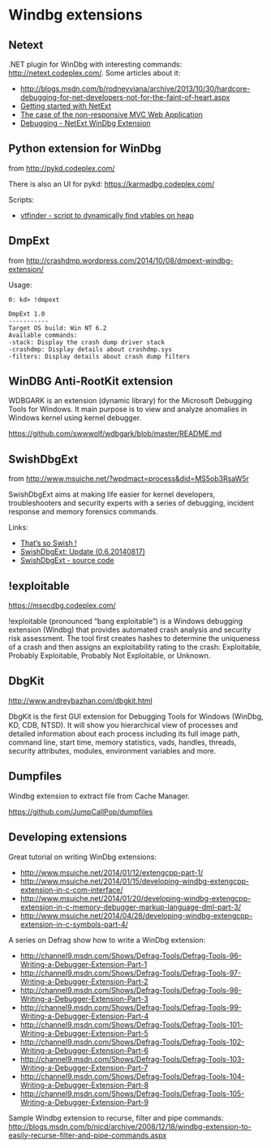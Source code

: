 
# Windbg extensions #

## Netext ##

.NET plugin for WinDbg with interesting commands: <http://netext.codeplex.com/>. Some articles about it:

- <http://blogs.msdn.com/b/rodneyviana/archive/2013/10/30/hardcore-debugging-for-net-developers-not-for-the-faint-of-heart.aspx>
- [Getting started with NetExt](http://blogs.msdn.com/b/rodneyviana/archive/2015/03/10/getting-started-with-netext.aspx)
- [The case of the non-responsive MVC Web Application](http://blogs.msdn.com/b/rodneyviana/archive/2015/03/27/the-case-of-the-non-responsive-mvc-web-application.aspx)
- [Debugging - NetExt WinDbg Extension](http://www.debugthings.com/2015/03/31/netext-windbg/)

## Python extension for WinDbg ##

from <http://pykd.codeplex.com/>

There is also an UI for pykd: <https://karmadbg.codeplex.com/>

Scripts:

- [vtfinder - script to dynamically find vtables on heap](https://github.com/iSECPartners/vtfinder)

## DmpExt ##

from <http://crashdmp.wordpress.com/2014/10/08/dmpext-windbg-extension/>

Usage:

    0: kd> !dmpext

    DmpExt 1.0
    -----------
    Target OS build: Win NT 6.2
    Available commands:
    -stack: Display the crash dump driver stack
    -crashdmp: Display details about crashdmp.sys
    -filters: Display details about crash dump filters

## WinDBG Anti-RootKit extension ##

WDBGARK is an extension (dynamic library) for the Microsoft Debugging Tools for Windows. It main purpose is to view and analyze anomalies in Windows kernel using kernel debugger.

<https://github.com/swwwolf/wdbgark/blob/master/README.md>

## SwishDbgExt ##

from <http://www.msuiche.net/?wpdmact=process&did=MS5ob3RsaW5r>

SwishDbgExt aims at making life easier for kernel developers, troubleshooters and security experts with a series of debugging, incident response and memory forensics commands.

Links:

- [That’s so Swish !](http://www.msuiche.net/2014/07/16/thats-so-swish/)
- [SwishDbgExt: Update (0.6.20140817)](http://www.msuiche.net/2014/08/19/swishdbgext-update-0-6-20140817/)
- [SwishDbgExt - source code](https://github.com/msuiche/SwishDbgExt)

## !exploitable ##

<https://msecdbg.codeplex.com/>

!exploitable (pronounced “bang exploitable”) is a Windows debugging extension (Windbg) that provides automated crash analysis and security risk assessment. The tool first creates hashes to determine the uniqueness of a crash and then assigns an exploitability rating to the crash: Exploitable, Probably Exploitable, Probably Not Exploitable, or Unknown.

## DbgKit ##

<http://www.andreybazhan.com/dbgkit.html>

DbgKit is the first GUI extension for Debugging Tools for Windows (WinDbg, KD, CDB, NTSD). It will show you hierarchical view of processes and detailed information about each process including its full image path, command line, start time, memory statistics, vads, handles, threads, security attributes, modules, environment variables and more.

## Dumpfiles ##

Windbg extension to extract file from Cache Manager.

<https://github.com/JumpCallPop/dumpfiles>

## Developing extensions ##

Great tutorial on writing WinDbg extensions:

- <http://www.msuiche.net/2014/01/12/extengcpp-part-1/>
- <http://www.msuiche.net/2014/01/15/developing-windbg-extengcpp-extension-in-c-com-interface/>
- <http://www.msuiche.net/2014/01/20/developing-windbg-extengcpp-extension-in-c-memory-debugger-markup-language-dml-part-3/>
- <http://www.msuiche.net/2014/04/28/developing-windbg-extengcpp-extension-in-c-symbols-part-4/>

A series on Defrag show how to write a WinDbg extension:

- <http://channel9.msdn.com/Shows/Defrag-Tools/Defrag-Tools-96-Writing-a-Debugger-Extension-Part-1>
- <http://channel9.msdn.com/Shows/Defrag-Tools/Defrag-Tools-97-Writing-a-Debugger-Extension-Part-2>
- <http://channel9.msdn.com/Shows/Defrag-Tools/Defrag-Tools-98-Writing-a-Debugger-Extension-Part-3>
- <http://channel9.msdn.com/Shows/Defrag-Tools/Defrag-Tools-99-Writing-a-Debugger-Extension-Part-4>
- <http://channel9.msdn.com/Shows/Defrag-Tools/Defrag-Tools-101-Writing-a-Debugger-Extension-Part-5>
- <http://channel9.msdn.com/Shows/Defrag-Tools/Defrag-Tools-102-Writing-a-Debugger-Extension-Part-6>
- <http://channel9.msdn.com/Shows/Defrag-Tools/Defrag-Tools-103-Writing-a-Debugger-Extension-Part-7>
- <http://channel9.msdn.com/Shows/Defrag-Tools/Defrag-Tools-104-Writing-a-Debugger-Extension-Part-8>
- <http://channel9.msdn.com/Shows/Defrag-Tools/Defrag-Tools-105-Writing-a-Debugger-Extension-Part-9>

Sample Windbg extension to recurse, filter and pipe commands: <http://blogs.msdn.com/b/nicd/archive/2008/12/18/windbg-extension-to-easily-recurse-filter-and-pipe-commands.aspx>
